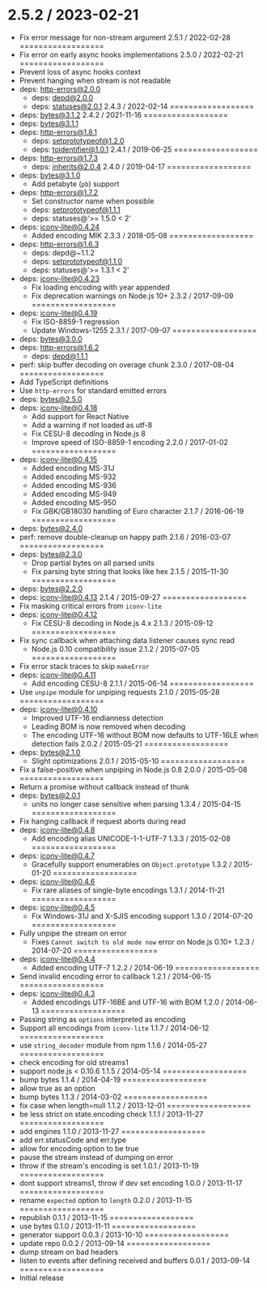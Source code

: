 2.5.2 / 2023-02-21
==================
  * Fix error message for non-stream argument
2.5.1 / 2022-02-28
==================
  * Fix error on early async hooks implementations
2.5.0 / 2022-02-21
==================
  * Prevent loss of async hooks context
  * Prevent hanging when stream is not readable
  * deps: http-errors@2.0.0
    - deps: depd@2.0.0
    - deps: statuses@2.0.1
2.4.3 / 2022-02-14
==================
  * deps: bytes@3.1.2
2.4.2 / 2021-11-16
==================
  * deps: bytes@3.1.1
  * deps: http-errors@1.8.1
    - deps: setprototypeof@1.2.0
    - deps: toidentifier@1.0.1
2.4.1 / 2019-06-25
==================
  * deps: http-errors@1.7.3
    - deps: inherits@2.0.4
2.4.0 / 2019-04-17
==================
  * deps: bytes@3.1.0
    - Add petabyte (`pb`) support
  * deps: http-errors@1.7.2
    - Set constructor name when possible
    - deps: setprototypeof@1.1.1
    - deps: statuses@'>= 1.5.0 < 2'
  * deps: iconv-lite@0.4.24
    - Added encoding MIK
2.3.3 / 2018-05-08
==================
  * deps: http-errors@1.6.3
    - deps: depd@~1.1.2
    - deps: setprototypeof@1.1.0
    - deps: statuses@'>= 1.3.1 < 2'
  * deps: iconv-lite@0.4.23
    - Fix loading encoding with year appended
    - Fix deprecation warnings on Node.js 10+
2.3.2 / 2017-09-09
==================
  * deps: iconv-lite@0.4.19
    - Fix ISO-8859-1 regression
    - Update Windows-1255
2.3.1 / 2017-09-07
==================
  * deps: bytes@3.0.0
  * deps: http-errors@1.6.2
    - deps: depd@1.1.1
  * perf: skip buffer decoding on overage chunk
2.3.0 / 2017-08-04
==================
  * Add TypeScript definitions
  * Use `http-errors` for standard emitted errors
  * deps: bytes@2.5.0
  * deps: iconv-lite@0.4.18
    - Add support for React Native
    - Add a warning if not loaded as utf-8
    - Fix CESU-8 decoding in Node.js 8
    - Improve speed of ISO-8859-1 encoding
2.2.0 / 2017-01-02
==================
  * deps: iconv-lite@0.4.15
    - Added encoding MS-31J
    - Added encoding MS-932
    - Added encoding MS-936
    - Added encoding MS-949
    - Added encoding MS-950
    - Fix GBK/GB18030 handling of Euro character
2.1.7 / 2016-06-19
==================
  * deps: bytes@2.4.0
  * perf: remove double-cleanup on happy path
2.1.6 / 2016-03-07
==================
  * deps: bytes@2.3.0
    - Drop partial bytes on all parsed units
    - Fix parsing byte string that looks like hex
2.1.5 / 2015-11-30
==================
  * deps: bytes@2.2.0
  * deps: iconv-lite@0.4.13
2.1.4 / 2015-09-27
==================
  * Fix masking critical errors from `iconv-lite`
  * deps: iconv-lite@0.4.12
    - Fix CESU-8 decoding in Node.js 4.x
2.1.3 / 2015-09-12
==================
  * Fix sync callback when attaching data listener causes sync read
    - Node.js 0.10 compatibility issue
2.1.2 / 2015-07-05
==================
  * Fix error stack traces to skip `makeError`
  * deps: iconv-lite@0.4.11
    - Add encoding CESU-8
2.1.1 / 2015-06-14
==================
  * Use `unpipe` module for unpiping requests
2.1.0 / 2015-05-28
==================
  * deps: iconv-lite@0.4.10
    - Improved UTF-16 endianness detection
    - Leading BOM is now removed when decoding
    - The encoding UTF-16 without BOM now defaults to UTF-16LE when detection fails
2.0.2 / 2015-05-21
==================
  * deps: bytes@2.1.0
    - Slight optimizations
2.0.1 / 2015-05-10
==================
  * Fix a false-positive when unpiping in Node.js 0.8
2.0.0 / 2015-05-08
==================
  * Return a promise without callback instead of thunk
  * deps: bytes@2.0.1
    - units no longer case sensitive when parsing
1.3.4 / 2015-04-15
==================
  * Fix hanging callback if request aborts during read
  * deps: iconv-lite@0.4.8
    - Add encoding alias UNICODE-1-1-UTF-7
1.3.3 / 2015-02-08
==================
  * deps: iconv-lite@0.4.7
    - Gracefully support enumerables on `Object.prototype`
1.3.2 / 2015-01-20
==================
  * deps: iconv-lite@0.4.6
    - Fix rare aliases of single-byte encodings
1.3.1 / 2014-11-21
==================
  * deps: iconv-lite@0.4.5
    - Fix Windows-31J and X-SJIS encoding support
1.3.0 / 2014-07-20
==================
  * Fully unpipe the stream on error
    - Fixes `Cannot switch to old mode now` error on Node.js 0.10+
1.2.3 / 2014-07-20
==================
  * deps: iconv-lite@0.4.4
    - Added encoding UTF-7
1.2.2 / 2014-06-19
==================
  * Send invalid encoding error to callback
1.2.1 / 2014-06-15
==================
  * deps: iconv-lite@0.4.3
    - Added encodings UTF-16BE and UTF-16 with BOM
1.2.0 / 2014-06-13
==================
  * Passing string as `options` interpreted as encoding
  * Support all encodings from `iconv-lite`
1.1.7 / 2014-06-12
==================
  * use `string_decoder` module from npm
1.1.6 / 2014-05-27
==================
  * check encoding for old streams1
  * support node.js < 0.10.6
1.1.5 / 2014-05-14
==================
  * bump bytes
1.1.4 / 2014-04-19
==================
  * allow true as an option
  * bump bytes
1.1.3 / 2014-03-02
==================
  * fix case when length=null
1.1.2 / 2013-12-01
==================
  * be less strict on state.encoding check
1.1.1 / 2013-11-27
==================
  * add engines
1.1.0 / 2013-11-27
==================
  * add err.statusCode and err.type
  * allow for encoding option to be true
  * pause the stream instead of dumping on error
  * throw if the stream's encoding is set
1.0.1 / 2013-11-19
==================
  * dont support streams1, throw if dev set encoding
1.0.0 / 2013-11-17
==================
  * rename `expected` option to `length`
0.2.0 / 2013-11-15
==================
  * republish
0.1.1 / 2013-11-15
==================
  * use bytes
0.1.0 / 2013-11-11
==================
  * generator support
0.0.3 / 2013-10-10
==================
  * update repo
0.0.2 / 2013-09-14
==================
  * dump stream on bad headers
  * listen to events after defining received and buffers
0.0.1 / 2013-09-14
==================
  * Initial release
